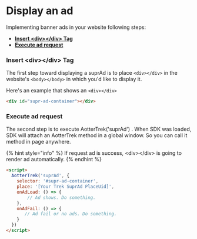 # Display an ad

Implementing banner ads in your website following steps:

* ****[**Insert \<div>\</div> Tag**](display-an-ad.md#insert-less-than-div-greater-than-less-than-div-greater-than-tag)****
* ****[**Execute ad request**](display-an-ad.md#execute-ad-request)****

### **Insert \<div>\</div> Tag**

The first step toward displaying a suprAd is to place `<div></div>` in the website's `<body></body>` in which you'd like to display it.

Here's an example that shows an `<div></div>`

```html
<div id="supr-ad-container"></div>
```

### Execute ad request

The second step is to execute AotterTrek('suprAd') . When SDK was loaded, SDK will attach an AotterTrek method in a global window. So you can call it method in page anywhere.

{% hint style="info" %}
If request ad is success, \<div>\</div> is going to render ad automatically.
{% endhint %}

```html
<script>
  AotterTrek('suprAd', {
    selector: '#supr-ad-container',
    place: '[Your Trek SuprAd PlaceUid]',
    onAdLoad: () => {
        // Ad shows. Do something.
    },
    onAdFail: () => {
       // Ad fail or no ads. Do something.
    }
  })
</script>
```
